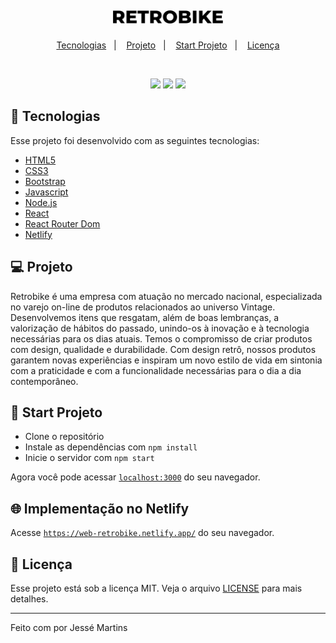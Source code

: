 <h1 align="center">
    <img alt="" title="" src="github/brand.svg" width="35%"/>
</h1>

<p align="center">
  <a href="#-tecnologias">Tecnologias</a>&nbsp;&nbsp;&nbsp;|&nbsp;&nbsp;&nbsp;
  <a href="#-projeto">Projeto</a>&nbsp;&nbsp;&nbsp;|&nbsp;&nbsp;&nbsp;
  <a href="#-layout">Start Projeto</a>&nbsp;&nbsp;&nbsp;|&nbsp;&nbsp;&nbsp;
  <a href="#-licença">Licença</a>
</p>

<br>

<p align="center">
    <img src="https://img.shields.io/badge/Node.js-43853D?style=for-the-badge&logo=node.js&logoColor=white">
    <img src="https://img.shields.io/badge/React-20232A?style=for-the-badge&logo=react&logoColor=61DAFB">
    <img src="https://img.shields.io/badge/Netlify-00C7B7?style=for-the-badge&logo=netlify&logoColor=white">
</p>

## 🚀 Tecnologias

Esse projeto foi desenvolvido com as seguintes tecnologias:

- [HTML5](https://htmlreference.io/)
- [CSS3](https://cssreference.io/)
- [Bootstrap](https://getbootstrap.com/)
- [Javascript](https://developer.mozilla.org/pt-BR/docs/Web/JavaScript)
- [Node.js](https://nodejs.org/en/)
- [React](https://reactjs.org)
- [React Router Dom](https://reactrouter.com/)
- [Netlify](https://www.netlify.com/)

## 💻 Projeto

Retrobike é uma empresa com atuação no mercado nacional, especializada no varejo on-line de produtos relacionados ao universo Vintage. Desenvolvemos itens que resgatam, além de boas lembranças, a valorização de hábitos do passado, unindo-os à inovação e à tecnologia necessárias para os dias atuais. Temos o compromisso de criar produtos com design, qualidade e durabilidade. Com design retrô, nossos produtos garantem novas experiências e inspiram um novo estilo de vida em sintonia com a praticidade e com a funcionalidade necessárias para o dia a dia contemporâneo.

## 🚀 Start Projeto

- Clone o repositório
- Instale as dependências com `npm install`
- Inicie o servidor com `npm start`

Agora você pode acessar [`localhost:3000`](http://localhost:3000) do seu navegador.

## 🌐 Implementação no Netlify

Acesse [`https://web-retrobike.netlify.app/`](https://web-retrobike.netlify.app/) do seu navegador.

## 📝 Licença

Esse projeto está sob a licença MIT. Veja o arquivo [LICENSE](LICENSE.md) para mais detalhes.

---

Feito com por Jessé Martins